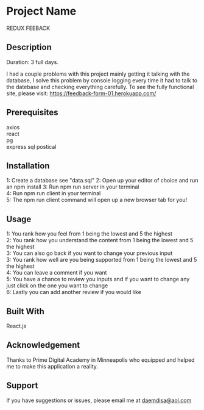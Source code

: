 # Project Name
 REDUX FEEBACK

## Description
Duration: 3 full days.

I had a couple problems with this project mainly getting it talking with the database, I solve this problem by console logging every time it had to talk to the datebase and checking everything carefully. To see the fully functional site, please visit: https://feedback-form-01.herokuapp.com/

## Prerequisites
axios   
react   
pg  
express 
sql postical    

## Installation
1: Create a database see "data.sql" 
2: Open up your editor of choice and run an npm install 
3: Run npm run server in your terminal  
4: Run npm run client in your terminal  
5: The npm run client command will open up a new browser tab for you!   

## Usage
1: You rank how you feel from 1 being the lowest and 5 the highest  
2: You rank how you understand the content from 1 being the lowest and 5 the highest    
3: You can also go back if you want to change your previous input   
3: You rank how well are you being supported from 1 being the lowest and 5 the highest  
4: You can leave a comment if you want  
5: You have a chance to review you inputs and if you want to change any just click on the one you want to change    
6: Lastly you can add another review if you would like  

## Built With
React.js


## Acknowledgement
Thanks to Prime Digital Academy in Minneapolis who equipped and helped me to make this application a reality.

## Support
If you have suggestions or issues, please email me at daemdisa@aol.com
